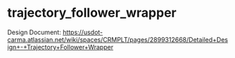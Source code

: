# trajectory_follower_wrapper

Design Document: https://usdot-carma.atlassian.net/wiki/spaces/CRMPLT/pages/2899312668/Detailed+Design+-+Trajectory+Follower+Wrapper
